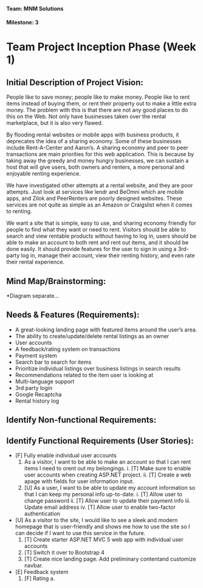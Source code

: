 #### Team: MNM Solutions
#### Milestone: 3

# Team Project Inception Phase (Week 1)

## Initial Description of Project Vision:
People like to save money; people like to make money. People like to rent items instead of buying them, or rent their property out to make a little extra money. The problem with this is that there are not any good places to do this on the Web. Not only have businesses taken over the rental marketplace, but it is also very flawed.

By flooding rental websites or mobile apps with business products, it deprecates the idea of a sharing economy. Some of these businesses include Rent-A-Center and Aaron’s.  A sharing economy and peer to peer transactions are main priorities for this web application. This is because by taking away the greedy and money hungry businesses, we can sustain a host that will give users, both owners and renters, a more personal and enjoyable renting experience.

We have investigated other attempts at a rental website, and they are poor attempts. Just look at services like lendr and BeOmni which are mobile apps, and Zilok and PeerRenters are poorly designed websites. These services are not quite as simple as an Amazon or Craigslist when it comes to renting.

We want a site that is simple, easy to use, and sharing economy friendly for people to find what they want or need to rent. Visitors should be able to search and view rentable products without having to log in, users should be able to make an account to both rent and rent out items, and it should be done easily. It should provide features for the user to sign in using a 3rd-party log in, manage their account, view their renting history, and even rate their rental experience.

## Mind Map/Brainstorming:
*Diagram separate...

## Needs & Features (Requirements):
* A great-looking landing page with featured items around the user’s area.
* The ability to create/update/delete rental listings as an owner
* User accounts
* A feedback/rating system on transactions
* Payment system
* Search bar to search for items
* Prioritize individual listings over business listings in search results
* Recommendations related to the item user is looking at
* Multi-language support
* 3rd party login
* Google Recaptcha
* Rental history log

## Identify Non-functional Requirements:

## Identify Functional Requirements (User Stories):

* [F] Fully enable individual user accounts
    1. As a visitor, I want to be able to make an account so that I can rent items I need to orent out my belongings.
        i. [T] Make sure to enable user accounts when creating ASP.NET project.
        ii. [T] Create a web apage with fields for user information input.
    2. [U] As a user, I want to be able to update my account information so that I can keep my personal info up-to-date.
        i. [T] Allow user to change password
        ii. [T] Allow user to update their payment info
        iii. Update email address
        iv. [T] Allow user to enable two-factor authentication
* [U] As a visitor to the site, I would like to see a sleek and modern homepage that is user-friendly and shows me how to use the site so I can decide if I want to use this service in the future.
    1. [T] Create starter ASP.NET MVC 5  web app with individual user accounts
    2. [T] Switch it over to Bootstrap 4
    3. [T] Create nice landing page. Add preliminary contentand customize navbar.
* [E] Feedback system
    1. [F] Rating
        a. 
